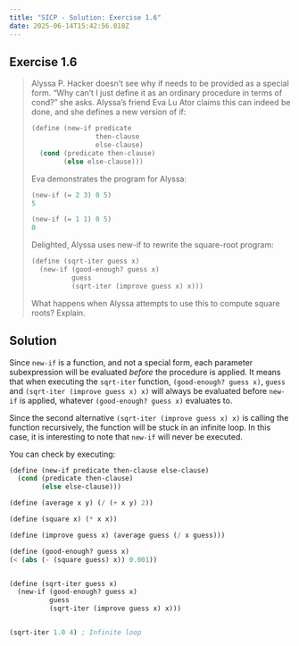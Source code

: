 ```yaml
---
title: "SICP - Solution: Exercise 1.6"
date: 2025-06-14T15:42:56.018Z
---
```


## Exercise 1.6

> Alyssa P. Hacker doesn’t see why if needs to be provided as a special form. “Why can’t I just define it as an ordinary procedure in terms of cond?” she asks. Alyssa’s friend Eva Lu Ator claims this can indeed be done, and she defines a new version of if:
>
> ```scheme
> (define (new-if predicate
>                 then-clause
>                 else-clause)
>   (cond (predicate then-clause)
>         (else else-clause)))
> ```
>
> Eva demonstrates the program for Alyssa:
>
> ```scheme
> (new-if (= 2 3) 0 5)
> 5
> 
> (new-if (= 1 1) 0 5)
> 0
> ```
>
> Delighted, Alyssa uses new-if to rewrite the square-root program:
>
> ```scheme
> (define (sqrt-iter guess x)
>   (new-if (good-enough? guess x)
>           guess
>           (sqrt-iter (improve guess x) x)))
> ```
>
> What happens when Alyssa attempts to use this to compute square roots? Explain.

## Solution

Since `new-if` is a function, and not a special form, each parameter subexpression will be evaluated _before_ the procedure is applied. It means that when executing the `sqrt-iter` function, `(good-enough? guess x)`, `guess` and `(sqrt-iter (improve guess x) x)` will always be evaluated before `new-if` is applied, whatever `(good-enough? guess x)` evaluates to.

Since the second alternative `(sqrt-iter (improve guess x) x)` is calling the function recursively, the function will be stuck in an infinite loop. In this case, it is interesting to note that `new-if` will never be executed.

You can check by executing:

```scheme
(define (new-if predicate then-clause else-clause)
  (cond (predicate then-clause)
        (else else-clause)))

(define (average x y) (/ (+ x y) 2))

(define (square x) (* x x))

(define (improve guess x) (average guess (/ x guess)))

(define (good-enough? guess x)
(< (abs (- (square guess) x)) 0.001))


(define (sqrt-iter guess x)
  (new-if (good-enough? guess x)
          guess
          (sqrt-iter (improve guess x) x)))


(sqrt-iter 1.0 4) ; Infinite loop
```
